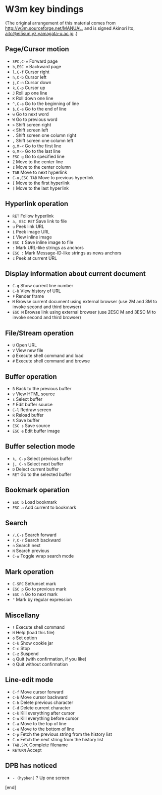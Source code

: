 W3m key bindings
===================
(The original arrangement of this material comes from http://w3m.sourceforge.net/MANUAL, and is signed Akinori Ito, aito@ei5sun.yz.yamagata-u.ac.jp .)

Page/Cursor motion
-----------------------------
 * `SPC,C-v`	Forward page
 * `b,ESC v`	Backward page
 * `l,C-f`	Cursor right
 * `h,C-b`	Cursor left
 * `j,C-n`	Cursor down
 * `k,C-p`	Cursor up
 * `J`	Roll up one line
 * `K`	Roll down one line
 * `^,C-a`	Go to the beginning of line
 * `$,C-e`	Go to the end of line
 * `w`	Go to next word
 * `W`	Go to previous word
 * `>`	Shift screen right
 * `<`	Shift screen left
 * `.`	Shift screen one column right
 * `,`	Shift screen one column left
 * `g,M-<`	Go to the first line
 * `G,M->`	Go to the last line
 * `ESC g`	Go to specified line
 * `Z`	Move to the center line
 * `z`	Move to the center column
 * `TAB`	Move to next hyperlink
 * `C-u,ESC TAB`	Move to previous hyperlink
 * `[`	Move to the first hyperlink
 * `]`	Move to the last hyperlink

Hyperlink operation
------------------------------
 * `RET`	Follow hyperlink
 * `a, ESC RET`	Save link to file
 * `u`	Peek link URL
 * `i`	Peek image URL
 * `I`	View inline image
 * `ESC I`	Save inline image to file
 * `:`	Mark URL-like strings as anchors
 * `ESC :`	Mark Message-ID-like strings as news anchors
 * `c`	Peek at current URL

Display information about current document
-----------------------------------------------------------------
 * `C-g`	Show current line number
 * `C-h`	View history of URL
 * `F`	Render frame
 * `M`	Browse current document using external browser (use 2M and 3M to invoke second and third browser)
 * `ESC M`	Browse link using external browser (use 2ESC M and 3ESC M to invoke second and third browser)

File/Stream operation
--------------------------------
 * `U`	Open URL
 * `V`	View new file
 * `@`	Execute shell command and load
 * `#`	Execute shell command and browse

Buffer operation
------------------------
 * `B`	Back to the previous buffer
 * `v`	View HTML source
 * `s`	Select buffer
 * `E`	Edit buffer source
 * `C-l`	Redraw screen
 * `R`	Reload buffer
 * `S`	Save buffer
 * `ESC s`	Save source
 * `ESC e`	Edit buffer image

Buffer selection mode
--------------------------------
 * `k, C-p`	Select previous buffer
 * `j, C-n`	Select next buffer
 * `D`	Delect current buffer
 * `RET`	Go to the selected buffer

Bookmark operation
-----------------------------
 * `ESC b`	Load bookmark
 * `ESC a`	Add current to bookmark

Search
---------
 * `/,C-s`	Search forward
 * `?,C-r`	Search backward
 * `n`	Search next
 * `N`	Search previous
 * `C-w`	Toggle wrap search mode

Mark operation
-----------------------
 * `C-SPC`	Set/unset mark
 * `ESC p`	Go to previous mark
 * `ESC n`	Go to next mark
 * `"`	Mark by regular expression

Miscellany
---------------
 * `!`	Execute shell command
 * `H`	Help (load this file)
 * `o`	Set option
 * `C-k`	Show cookie jar
 * `C-c`	Stop
 * `C-z`	Suspend
 * `q`	Quit (with confirmation, if you like)
 * `Q`	Quit without confirmation

Line-edit mode
---------------------
 * `C-f`	Move cursor forward
 * `C-b`	Move cursor backward
 * `C-h`	Delete previous character
 * `C-d`	Delete current character
 * `C-k`	Kill everything after cursor
 * `C-u`	Kill everything before cursor
 * `C-a`	Move to the top of line
 * `C-e`	Move to the bottom of line
 * `C-p`	Fetch the previous string from the history list
 * `C-n`	Fetch the next string from the history list
 * `TAB,SPC`	Complete filename
 * `RETURN`	Accept

DPB has noticed
------------------------

 * `- (hyphen)`	? Up one screen

[end]
